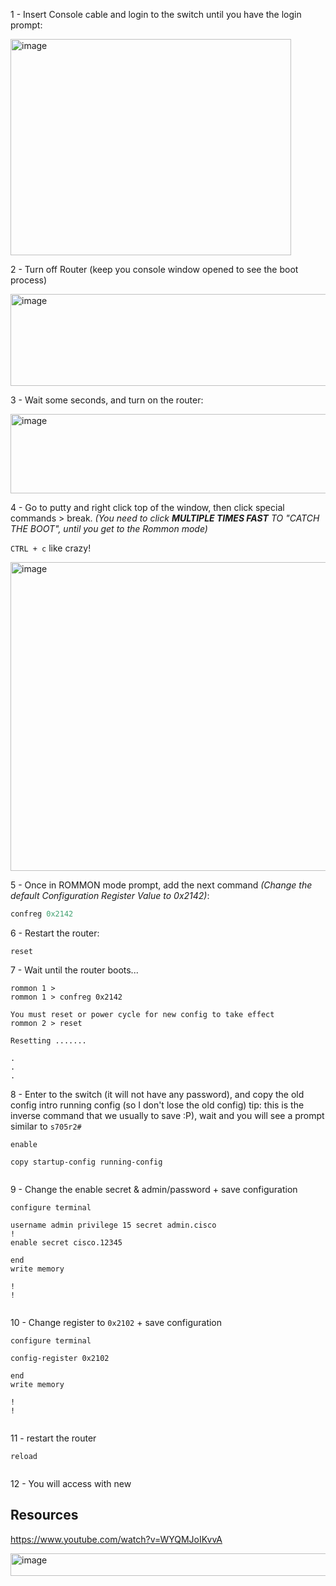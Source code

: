 


1 - Insert Console cable and login to the switch until you have the login prompt:

<img width="449" height="346" alt="image" src="https://github.com/user-attachments/assets/0f5832e0-ff98-41c1-8e8a-f6e32d696195" />

2 - Turn off Router (keep you console window opened to see the boot process)

<img width="919" height="147" alt="image" src="https://github.com/user-attachments/assets/6773338e-163b-41fb-81fe-7828fdab118b" />

3 - Wait some seconds, and turn on the router:

<img width="932" height="127" alt="image" src="https://github.com/user-attachments/assets/eea25930-fc34-4cc8-b99a-7587c945045d" />

4 - Go to putty and right click top of the window, then click special commands > break. _(You need to click **MULTIPLE TIMES FAST** TO "CATCH THE BOOT", until you get to the Rommon mode)_

`CTRL + c` like crazy!

<img width="570" height="494" alt="image" src="https://github.com/user-attachments/assets/77abc79a-08e3-43df-a2a8-8aa7901bfbc5" />

5 - Once in ROMMON mode prompt, add the next command _(Change the default Configuration Register Value to 0x2142)_: 

````py
confreg 0x2142
````

6 - Restart the router:

````
reset
````

7 - Wait until the router boots...

````
rommon 1 >
rommon 1 > confreg 0x2142

You must reset or power cycle for new config to take effect
rommon 2 > reset

Resetting .......

.
.
.

````

8 - Enter to the switch (it will not have any password), and copy the old config intro running config (so I don't lose the old config) tip: this is the inverse command that we usually to save :P), wait and you will see a prompt similar to `s705r2#`

````
enable

copy startup-config running-config


````

9 - Change the enable secret & admin/password + save configuration

````
configure terminal

username admin privilege 15 secret admin.cisco
!
enable secret cisco.12345

end
write memory

!
!


````

10 - Change register to `0x2102` + save configuration

````
configure terminal

config-register 0x2102

end
write memory

!
!


````

11 -  restart the router

````
reload


````



12 - You will access with new

## Resources

https://www.youtube.com/watch?v=WYQMJoIKvvA
















<img width="915" height="36" alt="image" src="https://github.com/user-attachments/assets/616c16ac-0223-4e4e-a784-29662f7aafbe" />
































